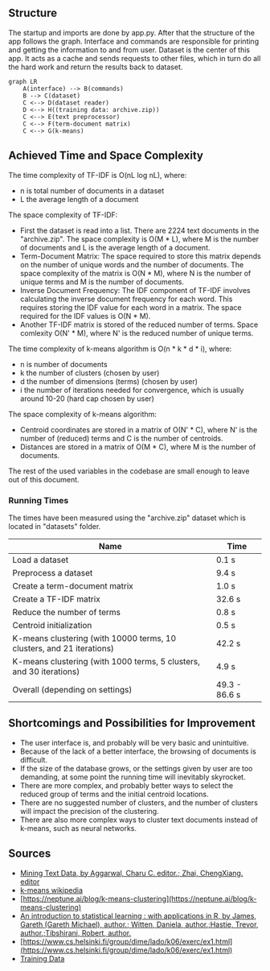 ## Structure

The startup and imports are done by app.py. After that the structure of the app follows the graph. Interface and commands are responsible for printing and getting the information to and from user. Dataset is the center of this app. It acts as a cache and sends requests to other files, which in turn do all the hard work and return the results back to dataset.

```mermaid
graph LR
    A(interface) --> B(commands)
    B --> C(dataset)
    C <--> D(dataset reader)
    D <--> H((training data: archive.zip))
    C <--> E(text preprocessor)
    C <--> F(term-document matrix)
    C <--> G(k-means)
```

## Achieved Time and Space Complexity

The time complexity of TF-IDF is O(nL log nL), where:
- n is total number of documents in a dataset
- L the average length of a document

The space complexity of TF-IDF:
- First the dataset is read into a list. There are 2224 text documents in the "archive.zip". The space complexity is O(M * L), where M is the number of documents and L is the average length of a document.
- Term-Document Matrix: The space required to store this matrix depends on the number of unique words and the number of documents. The space complexity of the matrix is O(N * M), where N is the number of unique terms and M is the number of documents.
- Inverse Document Frequency: The IDF component of TF-IDF involves calculating the inverse document frequency for each word. This requires storing the IDF value for each word in a matrix. The space required for the IDF values is O(N * M).
- Another TF-IDF matrix is stored of the reduced number of terms. Space comlexity O(N' * M), where N' is the reduced number of unique terms.

The time complexity of k-means algorithm is O(n * k * d * i), where:
- n is number of documents
- k the number of clusters (chosen by user)
- d the number of dimensions (terms) (chosen by user)
- i the number of iterations needed for convergence, which is usually around 10-20 (hard cap chosen by user)

The space complexity of k-means algorithm:
- Centroid coordinates are stored in a matrix of O(N' * C), where N' is the number of (reduced) terms and C is the number of centroids.
- Distances are stored in a matrix of O(M * C), where M is the number of documents.

The rest of the used variables in the codebase are small enough to leave out of this document.

### Running Times

The times have been measured using the "archive.zip" dataset which is located in "datasets" folder.

Name | Time |
-----|------|
Load a dataset | 0.1 s |
Preprocess a dataset | 9.4 s |
Create a term-document matrix | 1.0 s |
Create a TF-IDF matrix | 32.6 s |
Reduce the number of terms | 0.8 s |
Centroid initialization | 0.5 s |
K-means clustering (with 10000 terms, 10 clusters, and 21 iterations) | 42.2 s |
K-means clustering (with 1000 terms, 5 clusters, and 30 iterations) | 4.9 s |
Overall (depending on settings) | 49.3 - 86.6 s |

## Shortcomings and Possibilities for Improvement

- The user interface is, and probably will be very basic and unintuitive.
- Because of the lack of a better interface, the browsing of documents is difficult.
- If the size of the database grows, or the settings given by user are too demanding, at some point the running time will inevitably skyrocket.
- There are more complex, and probably better ways to select the reduced group of terms and the initial centroid locations.
- There are no suggested number of clusters, and the number of clusters will impact the precision of the clustering.
- There are also more complex ways to cluster text documents instead of k-means, such as neural networks.

## Sources

- [Mining Text Data, by Aggarwal, Charu C. editor.; Zhai, ChengXiang. editor](https://helka.helsinki.fi/permalink/358UOH_INST/q5v72t/alma9933476355706253)
- [k-means wikipedia](https://en.wikipedia.org/wiki/K-means_clustering)
- [https://neptune.ai/blog/k-means-clustering](https://neptune.ai/blog/k-means-clustering)
- [An introduction to statistical learning : with applications in R, by James, Gareth (Gareth Michael), author.; Witten, Daniela, author.;Hastie, Trevor, author.;Tibshirani, Robert, author.](https://helka.helsinki.fi/permalink/358UOH_INST/1rnip4l/alma9934192676106253)
- [https://www.cs.helsinki.fi/group/dime/lado/k06/exerc/ex1.html](https://www.cs.helsinki.fi/group/dime/lado/k06/exerc/ex1.html)
- [Training Data](https://www.kaggle.com/datasets/shivamkushwaha/bbc-full-text-document-classification)

